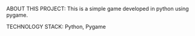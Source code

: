 ABOUT THIS PROJECT:
This is a simple game developed in python using pygame.

TECHNOLOGY STACK:
Python, 
Pygame
